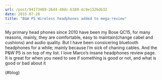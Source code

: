 ```yaml
---
url: /post/94173489-26d4-48dc-b189-dc9e1326db32
date: 2015-07-28
title: "B&W P5 Wireless headphones added to mega-review"
---
```


My primary head phones since 2010 have been my Bose QC15, for many reasons, mainly, they are comfortable, easy to maintain(change cabel and cushions) and audio quality. But I have been consicering bluetooth headphones for a while; mainly because I&#8217;m sick of chaning cables. And the P&W P5 is on top of my list. I love Marco&#8217;s insane headphones review page. It is great for when you need to see if something is good or not, and what is good or bad about it



(#blog)